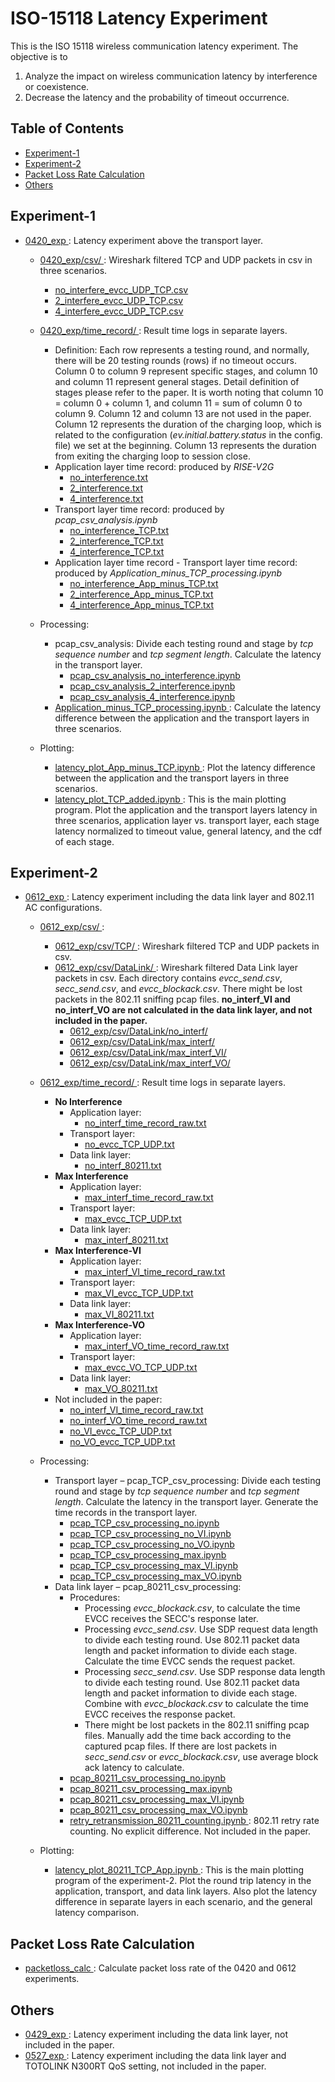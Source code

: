 # ISO-15118 Latency Experiment
This is the ISO 15118 wireless communication latency experiment. The objective is to
1. Analyze the impact on wireless communication latency by interference or coexistence.
2. Decrease the latency and the probability of timeout occurrence.

## Table of Contents
* [Experiment-1](#experiment-1)
* [Experiment-2](#experiment-2)
* [Packet Loss Rate Calculation](#packet-loss-rate-calculation)
* [Others](#others)

## Experiment-1
* <a href="0420_exp/"> 0420_exp </a>: Latency experiment above the transport layer.
  * <a href="0420_exp/csv/"> 0420_exp/csv/ </a>: Wireshark filtered TCP and UDP packets in csv in three scenarios.
    * <a href="0420_exp/csv/no_interfere_evcc_UDP_TCP.csv"> no_interfere_evcc_UDP_TCP.csv </a>
    * <a href="0420_exp/csv/2_interfere_evcc_UDP_TCP.csv"> 2_interfere_evcc_UDP_TCP.csv </a>
    * <a href="0420_exp/csv/4_interfere_evcc_UDP_TCP.csv"> 4_interfere_evcc_UDP_TCP.csv </a>

  * <a href="0420_exp/time_record/"> 0420_exp/time_record/ </a>: Result time logs in separate layers.
    * Definition: Each row represents a testing round, and normally, there will be 20 testing rounds (rows) if no timeout occurs. Column 0 to column 9 represent specific stages, and column 10 and column 11 represent general stages. Detail definition of stages please refer to the paper. It is worth noting that column 10 = column 0 + column 1, and column 11 = sum of column 0 to column 9. Column 12 and column 13 are not used in the paper. Column 12 represents the duration of the charging loop, which is related to the configuration (_ev.initial.battery.status_ in the config. file) we set at the beginning. Column 13 represents the duration from exiting the charging loop to session close.
    * Application layer time record: produced by _RISE-V2G_
      * <a href="0420_exp/time_record/no_interference.txt"> no_interference.txt </a>
      * <a href="0420_exp/time_record/2_interference.txt"> 2_interference.txt </a>
      * <a href="0420_exp/time_record/4_interference.txt"> 4_interference.txt </a>
    * Transport layer time record: produced by _pcap_csv_analysis.ipynb_
      * <a href="0420_exp/time_record/no_interference_TCP.txt"> no_interference_TCP.txt </a>
      * <a href="0420_exp/time_record/2_interference_TCP.txt"> 2_interference_TCP.txt </a>
      * <a href="0420_exp/time_record/4_interference_TCP.txt"> 4_interference_TCP.txt </a>
    * Application layer time record - Transport layer time record: produced by _Application_minus_TCP_processing.ipynb_
      * <a href="0420_exp/time_record/no_interference_App_minus_TCP.txt"> no_interference_App_minus_TCP.txt </a>
      * <a href="0420_exp/time_record/2_interference_App_minus_TCP.txt"> 2_interference_App_minus_TCP.txt </a>
      * <a href="0420_exp/time_record/4_interference_App_minus_TCP.txt"> 4_interference_App_minus_TCP.txt </a>

  * Processing:
    * pcap_csv_analysis: Divide each testing round and stage by _tcp sequence number_ and _tcp segment length_. Calculate the latency in the transport layer.
      * <a href="0420_exp/pcap_csv_analysis_no_interference.ipynb"> pcap_csv_analysis_no_interference.ipynb </a>
      * <a href="0420_exp/pcap_csv_analysis_2_interference.ipynb"> pcap_csv_analysis_2_interference.ipynb </a>
      * <a href="0420_exp/pcap_csv_analysis_4_interference.ipynb"> pcap_csv_analysis_4_interference.ipynb </a>
    * <a href="0420_exp/Application_minus_TCP_processing.ipynb"> Application_minus_TCP_processing.ipynb </a>: Calculate the latency difference between the application and the transport layers in three scenarios.

  * Plotting:
    * <a href="0420_exp/latency_plot_App_minus_TCP.ipynb"> latency_plot_App_minus_TCP.ipynb </a>: Plot the latency difference between the application and the transport layers in three scenarios.
    * <a href="0420_exp/latency_plot_TCP_added.ipynb"> latency_plot_TCP_added.ipynb </a>: This is the main plotting program. Plot the application and the transport layers latency in three scenarios, application layer vs. transport layer, each stage latency normalized to timeout value, general latency, and the cdf of each stage.

## Experiment-2
* <a href="0612_exp/"> 0612_exp </a>: Latency experiment including the data link layer and 802.11 AC configurations.
  * <a href="0612_exp/csv/"> 0612_exp/csv/ </a>: 
    * <a href="0612_exp/csv/TCP/"> 0612_exp/csv/TCP/ </a>: Wireshark filtered TCP and UDP packets in csv.
    * <a href="0612_exp/csv/DataLink/"> 0612_exp/csv/DataLink/ </a>: Wireshark filtered Data Link layer packets in csv. Each directory contains _evcc_send.csv_, _secc_send.csv_, and _evcc_blockack.csv_. There might be lost packets in the 802.11 sniffing pcap files. **no_interf_VI and no_interf_VO are not calculated in the data link layer, and not included in the paper.**
      * <a href="0612_exp/csv/DataLink/no_interf/"> 0612_exp/csv/DataLink/no_interf/ </a>
      * <a href="0612_exp/csv/DataLink/max_interf/"> 0612_exp/csv/DataLink/max_interf/ </a>
      * <a href="0612_exp/csv/DataLink/max_interf_VI/"> 0612_exp/csv/DataLink/max_interf_VI/ </a>
      * <a href="0612_exp/csv/DataLink/max_interf_VO/"> 0612_exp/csv/DataLink/max_interf_VO/ </a>

  * <a href="0612_exp/time_record/"> 0612_exp/time_record/ </a>: Result time logs in separate layers.
    * **No Interference**
      * Application layer:
        * <a href="0612_exp/time_record/no_interf_time_record_raw.txt"> no_interf_time_record_raw.txt </a>
      * Transport layer:
        * <a href="0612_exp/time_record/no_evcc_TCP_UDP.txt"> no_evcc_TCP_UDP.txt </a>
      * Data link layer:
        * <a href="0612_exp/time_record/no_interf_80211.txt"> no_interf_80211.txt </a>
    * **Max Interference**
      * Application layer:
        * <a href="0612_exp/time_record/max_interf_time_record_raw.txt"> max_interf_time_record_raw.txt </a>
      * Transport layer:
        * <a href="0612_exp/time_record/max_evcc_TCP_UDP.txt"> max_evcc_TCP_UDP.txt </a>
      * Data link layer:
        * <a href="0612_exp/time_record/max_interf_80211.txt"> max_interf_80211.txt </a>
    * **Max Interference-VI**
      * Application layer:
        * <a href="0612_exp/time_record/max_interf_VI_time_record_raw.txt"> max_interf_VI_time_record_raw.txt </a>
      * Transport layer:
        * <a href="0612_exp/time_record/max_VI_evcc_TCP_UDP.txt"> max_VI_evcc_TCP_UDP.txt </a>
      * Data link layer:
        * <a href="0612_exp/time_record/max_VI_80211.txt"> max_VI_80211.txt </a>
    * **Max Interference-VO**
      * Application layer:
        * <a href="0612_exp/time_record/max_interf_VO_time_record_raw.txt"> max_interf_VO_time_record_raw.txt </a>
      * Transport layer:
        * <a href="0612_exp/time_record/max_evcc_VO_TCP_UDP.txt"> max_evcc_VO_TCP_UDP.txt </a>
      * Data link layer:
        * <a href="0612_exp/time_record/max_VO_80211.txt"> max_VO_80211.txt </a>
    * Not included in the paper:
      * <a href="0612_exp/time_record/no_interf_VI_time_record_raw.txt"> no_interf_VI_time_record_raw.txt </a>
      * <a href="0612_exp/time_record/no_interf_VO_time_record_raw.txt"> no_interf_VO_time_record_raw.txt </a>
      * <a href="0612_exp/time_record/no_VI_evcc_TCP_UDP.txt"> no_VI_evcc_TCP_UDP.txt </a>
      * <a href="0612_exp/time_record/no_VO_evcc_TCP_UDP.txt"> no_VO_evcc_TCP_UDP.txt </a>

  * Processing:
    * Transport layer – pcap_TCP_csv_processing: Divide each testing round and stage by _tcp sequence number_ and _tcp segment length_. Calculate the latency in the transport layer. Generate the time records in the transport layer.
      * <a href="0612_exp/pcap_TCP_csv_processing_no.ipynb"> pcap_TCP_csv_processing_no.ipynb </a>
      * <a href="0612_exp/pcap_TCP_csv_processing_no_VI.ipynb"> pcap_TCP_csv_processing_no_VI.ipynb </a>
      * <a href="0612_exp/pcap_TCP_csv_processing_no_VO.ipynb"> pcap_TCP_csv_processing_no_VO.ipynb </a>
      * <a href="0612_exp/pcap_TCP_csv_processing_max.ipynb"> pcap_TCP_csv_processing_max.ipynb </a>
      * <a href="0612_exp/pcap_TCP_csv_processing_max_VI.ipynb"> pcap_TCP_csv_processing_max_VI.ipynb </a>
      * <a href="0612_exp/pcap_TCP_csv_processing_max_VO.ipynb"> pcap_TCP_csv_processing_max_VO.ipynb </a>
    * Data link layer – pcap_80211_csv_processing:
      * Procedures:
        * Processing _evcc_blockack.csv_, to calculate the time EVCC receives the SECC's response later.
        * Processing _evcc_send.csv_. Use SDP request data length to divide each testing round. Use 802.11 packet data length and packet information to divide each stage. Calculate the time EVCC sends the request packet.
        * Processing _secc_send.csv_. Use SDP response data length to divide each testing round. Use 802.11 packet data length and packet information to divide each stage. Combine with _evcc_blockack.csv_ to calculate the time EVCC receives the response packet.
        * There might be lost packets in the 802.11 sniffing pcap files. Manually add the time back according to the captured pcap files. If there are lost packets in _secc_send.csv_ or _evcc_blockack.csv_, use average block ack latency to calculate.
      * <a href="0612_exp/pcap_80211_csv_processing_no.ipynb"> pcap_80211_csv_processing_no.ipynb </a>
      * <a href="0612_exp/pcap_80211_csv_processing_max.ipynb"> pcap_80211_csv_processing_max.ipynb </a>
      * <a href="0612_exp/pcap_80211_csv_processing_max_VI.ipynb"> pcap_80211_csv_processing_max_VI.ipynb </a>
      * <a href="0612_exp/pcap_80211_csv_processing_max_VO.ipynb"> pcap_80211_csv_processing_max_VO.ipynb </a>
      * <a href="0612_exp/retry_retransmission_80211_counting.ipynb"> retry_retransmission_80211_counting.ipynb </a>: 802.11 retry rate counting. No explicit difference. Not included in the paper.
  * Plotting:
    * <a href="0612_exp/latency_plot_80211_TCP_App.ipynb"> latency_plot_80211_TCP_App.ipynb </a>: This is the main plotting program of the experiment-2. Plot the round trip latency in the application, transport, and data link layers. Also plot the latency difference in separate layers in each scenario, and the general latency comparison.

## Packet Loss Rate Calculation
* <a href="packetloss_calc/"> packetloss_calc </a>: Calculate packet loss rate of the 0420 and 0612 experiments.

## Others
* <a href="0429_exp/"> 0429_exp </a>: Latency experiment including the data link layer, not included in the paper.
* <a href="0527_exp/"> 0527_exp </a>: Latency experiment including the data link layer and TOTOLINK N300RT QoS setting, not included in the paper.
